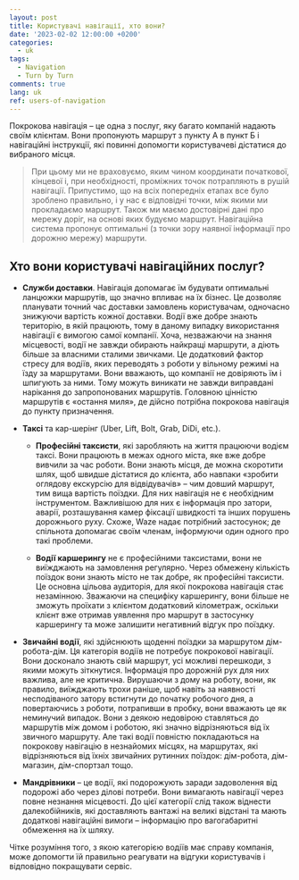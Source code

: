 ```yaml
---
layout: post
title: Користувачі навігації, хто вони?
date: '2023-02-02 12:00:00 +0200'
categories:
  - uk
tags:
  - Navigation
  - Turn by Turn
comments: true
lang: uk
ref: users-of-navigation
---
```

Покрокова навігація&nbsp;– це одна з послуг, яку багато компаній надають своїм клієнтам. Вони пропонують маршрут з пункту А в пункт Б і навігаційні інструкції, які повинні допомогти користувачеві дістатися до вибраного місця.

> При цьому ми не враховуємо, яким чином координати початкової, кінцевої і, при необхідності, проміжних точок потрапляють в рушій навігації. Припустимо, що на всіх попередніх етапах все було зроблено правильно, і у нас є відповідні точки, між якими ми прокладаємо маршрут. Також ми маємо достовірні дані про мережу доріг, на основі яких будуємо маршрут. Навігаційна система пропонує оптимальні (з точки зору наявної інформації про дорожню мережу) маршрути.

## Хто вони користувачі навігаційних послуг?

- **Служби доставки**. Навігація допомагає їм будувати оптимальні ланцюжки маршрутів, що значно впливає на їх бізнес. Це дозволяє планувати точний час доставки замовлень користувачам, одночасно знижуючи вартість кожної доставки. Водії вже добре знають територію, в якій працюють, тому в даному випадку використання навігації є вимогою самої компанії. Хоча, незважаючи на знання місцевості, водії не завжди обирають найкращі маршрути, а діють більше за власними сталими звичками. Це додатковий фактор стресу для водіїв, яких переводять з роботи у вільному режимі на їзду за маршрутами. Вони вважають, що компанії не довіряють їм і шпигують за ними. Тому можуть виникати не завжди виправдані нарікання до запропонованих маршрутів. Головною цінністю маршрутів є «остання миля», де дійсно потрібна покрокова навігація до пункту призначення.

- **Таксі** та кар-шерінг (Uber, Lift, Bolt, Grab, DiDi, etc.).

  - **Професійні таксисти**, які заробляють на життя працюючи водієм таксі. Вони працюють в межах одного міста, яке вже добре вивчили за час роботи. Вони знають місця, де можна скоротити шлях, щоб швидше дістатися до клієнта, або навпаки «зробити оглядову екскурсію для відвідувачів»&nbsp;– чим довший маршрут, тим вища вартість поїздки. Для них навігація не є необхідним інструментом. Важливішою для них є інформація про затори, аварії, розташування камер фіксації швидкості та інших порушень дорожнього руху. Схоже, Waze надає потрібний застосунок; де спільнота допомагає своїм членам, інформуючи один одного про такі проблеми.

  - **Водії каршерингу** не є професійними таксистами, вони не виїжджають на замовлення регулярно. Через обмежену кількість поїздок вони знають місто не так добре, як професійні таксисти. Це основна цільова аудиторія, для якої покрокова навігація стає незамінною. Зважаючи на специфіку каршерингу, вони більше не зможуть проїхати з клієнтом додатковий кілометраж, оскільки клієнт вже отримав уявлення про маршрут в застосунку каршерингу та може залишити негативний відгук про поїздку.

- **Звичайні водії**, які здійснюють щоденні поїздки за маршрутом дім-робота-дім. Ця категорія водіїв не потребує покрокової навігації. Вони досконало знають свій маршрут, усі можливі перешкоди, з якими можуть зіткнутися. Інформація про дорожній рух для них важлива, але не критична. Вирушаючи з дому на роботу, вони, як правило, виїжджають трохи раніше, щоб навіть за наявності несподіваного затору встигнути до початку робочого дня, а повертаючись з роботи, потрапивши в пробку, вони вважають це як неминучий випадок. Вони з деякою недовірою ставляться до маршрутів між домом і роботою, які значно відрізняються від їх звичного маршруту. Але такі водії повністю покладаються на покрокову навігацію в незнайомих місцях, на маршрутах, які відрізняються від їхніх звичайних рутинних поїздок: дім-робота, дім-магазин, дім-спортзал тощо.

- **Мандрівники**&nbsp;– це водії, які подорожують заради задоволення від подорожі або через ділові потреби. Вони вимагають навігації через повне незнання місцевості. До цієї категорії слід також віднести далекобійників, які доставляють вантажі на великі відстані та мають додаткові навігаційні вимоги&nbsp;– інформацію про вагогабаритні обмеження на їх шляху.

Чітке розуміння того, з якою категорією водіїв має справу компанія, може допомогти їй правильно реагувати на відгуки користувачів і відповідно покращувати сервіс.
